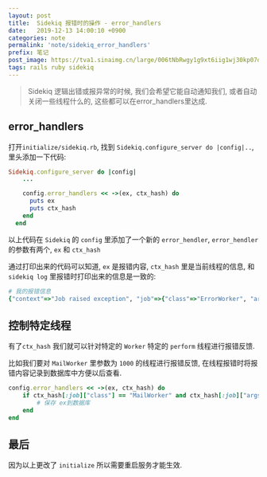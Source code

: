 ```yaml
---
layout: post
title:  Sidekiq 报错时的操作 - error_handlers
date:   2019-12-13 14:00:10 +0900
categories: note
permalink: 'note/sidekiq_error_handlers'
prefix: 笔记
post_image: https://tva1.sinaimg.cn/large/006tNbRwgy1g9xt6iig1wj30kp07djrd.jpg
tags: rails ruby sidekiq
---
```


> Sidekiq 逻辑出错或报异常的时候, 我们会希望它能自动通知我们, 或者自动关闭一些线程什么的, 这些都可以在error_handlers里达成.

## error_handlers

打开`initialize/sidekiq.rb`, 找到 `Sidekiq.configure_server do |config|..`, 里头添加一下代码:
```ruby
Sidekiq.configure_server do |config|
    ...

    config.error_handlers << ->(ex, ctx_hash) do
      puts ex
      puts ctx_hash
    end
  end
```

以上代码在 `Sidekiq` 的 `config` 里添加了一个新的 `error_hendler`, `error_hendler`的参数有两个, `ex` 和 `ctx_hash`

通过打印出来的代码可以知道, `ex` 是报错内容,
`ctx_hash` 里是当前线程的信息, 和`sidekiq log` 里报错时打印出来的信息是一致的:
```ruby
# 我的报错信息
{"context"=>"Job raised exception", "job"=>{"class"=>"ErrorWorker", "args"=>[2004], "queue"=>"error", "enable"=>true, "retry"=>true, "jid"=>"41dd3793a2446b4941214988", "created_at"=>1576211786.9483526, "enqueued_at"=>1576211786.9486291}, "jobstr"=>"{\"class\":\"ErrorWorker\",\"args\":[2004],\"queue\":\"error\",\"enable\":true,\"retry\":true,\"jid\":\"41dd3793a2446b4941214988\",\"created_at\":1576211786.9483526,\"enqueued_at\":1576211786.9486291}"}
```

## 控制特定线程

有了`ctx_hash` 我们就可以针对特定的 `Worker` 特定的 `perform` 线程进行报错反馈.

比如我们要对 `MailWorker` 里参数为 `1000` 的线程进行报错反馈, 在线程报错时将报错内容记录到数据库中方便以后查看.
```ruby
config.error_handlers << ->(ex, ctx_hash) do
    if ctx_hash[:job]["class"] == "MailWorker" and ctx_hash[:job]["args"] == [1000]
        # 保存 ex到数据库
    end
end
```

## 最后

因为以上更改了 `initialize` 所以需要重启服务才能生效.